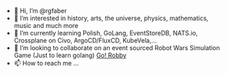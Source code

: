- 👋 Hi, I’m @rgfaber
- 👀 I’m interested in history, arts, the universe, physics, mathematics, music and much more
- 🌱 I’m currently learning Polish, GoLang, EventStoreDB, NATS.io, Crossplane on Civo, ArgoCD/FluxCD, KubeVela,...
- 💞️ I’m looking to collaborate on an event sourced Robot Wars Simulation Game (Just to learn golang) [Go! Robby](https://github.com/rgfaber/go-robby.git)
- 📫 How to reach me ...

<!---
rgfaber/rgfaber is a ✨ special ✨ repository because its `README.md` (this file) appears on your GitHub profile.
You can click the Preview link to take a look at your changes.
--->
